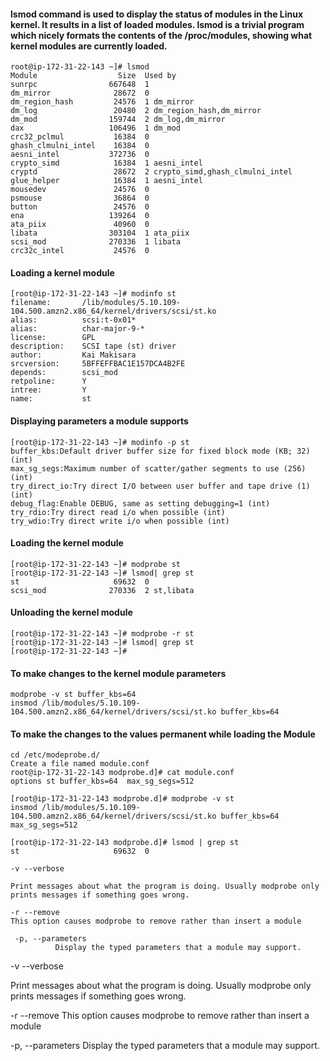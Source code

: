 #### lsmod command is used to display the status of modules in the Linux kernel. It results in a list of loaded modules. lsmod is a trivial program which nicely formats the contents of the /proc/modules, showing what kernel modules are currently loaded.

```
root@ip-172-31-22-143 ~]# lsmod
Module                  Size  Used by
sunrpc                667648  1
dm_mirror              28672  0
dm_region_hash         24576  1 dm_mirror
dm_log                 20480  2 dm_region_hash,dm_mirror
dm_mod                159744  2 dm_log,dm_mirror
dax                   106496  1 dm_mod
crc32_pclmul           16384  0
ghash_clmulni_intel    16384  0
aesni_intel           372736  0
crypto_simd            16384  1 aesni_intel
cryptd                 28672  2 crypto_simd,ghash_clmulni_intel
glue_helper            16384  1 aesni_intel
mousedev               24576  0
psmouse                36864  0
button                 24576  0
ena                   139264  0
ata_piix               40960  0
libata                303104  1 ata_piix
scsi_mod              270336  1 libata
crc32c_intel           24576  0
```

#### Loading a kernel module

```
[root@ip-172-31-22-143 ~]# modinfo st
filename:       /lib/modules/5.10.109-104.500.amzn2.x86_64/kernel/drivers/scsi/st.ko
alias:          scsi:t-0x01*
alias:          char-major-9-*
license:        GPL
description:    SCSI tape (st) driver
author:         Kai Makisara
srcversion:     5BFFEFFBAC1E157DCA4B2FE
depends:        scsi_mod
retpoline:      Y
intree:         Y
name:           st
```


#### Displaying parameters a module supports 

```
[root@ip-172-31-22-143 ~]# modinfo -p st 
buffer_kbs:Default driver buffer size for fixed block mode (KB; 32) (int)
max_sg_segs:Maximum number of scatter/gather segments to use (256) (int)
try_direct_io:Try direct I/O between user buffer and tape drive (1) (int)
debug_flag:Enable DEBUG, same as setting debugging=1 (int)
try_rdio:Try direct read i/o when possible (int)
try_wdio:Try direct write i/o when possible (int)
```


#### Loading the kernel module 

```
[root@ip-172-31-22-143 ~]# modprobe st
[root@ip-172-31-22-143 ~]# lsmod| grep st
st                     69632  0
scsi_mod              270336  2 st,libata
```

#### Unloading the kernel module 

```
[root@ip-172-31-22-143 ~]# modprobe -r st
[root@ip-172-31-22-143 ~]# lsmod| grep st
[root@ip-172-31-22-143 ~]# 
```

#### To make changes to the kernel module parameters

```
modprobe -v st buffer_kbs=64
insmod /lib/modules/5.10.109-104.500.amzn2.x86_64/kernel/drivers/scsi/st.ko buffer_kbs=64
```

#### To make the changes to the values permanent while loading the Module

```
cd /etc/modeprobe.d/
Create a file named module.conf
root@ip-172-31-22-143 modprobe.d]# cat module.conf 
options st buffer_kbs=64  max_sg_segs=512

[root@ip-172-31-22-143 modprobe.d]# modprobe -v st
insmod /lib/modules/5.10.109-104.500.amzn2.x86_64/kernel/drivers/scsi/st.ko buffer_kbs=64  max_sg_segs=512 

[root@ip-172-31-22-143 modprobe.d]# lsmod | grep st
st                     69632  0
```

```
-v --verbose

Print messages about what the program is doing. Usually modprobe only prints messages if something goes wrong.
	
-r --remove
This option causes modprobe to remove rather than insert a module

 -p, --parameters
	      Display the typed parameters that a module may support.

```





-v --verbose

Print messages about what the program is doing. Usually modprobe only prints messages if something goes wrong.
	
-r --remove
This option causes modprobe to remove rather than insert a module


 -p, --parameters 
	      Display the typed parameters that a module may support.
